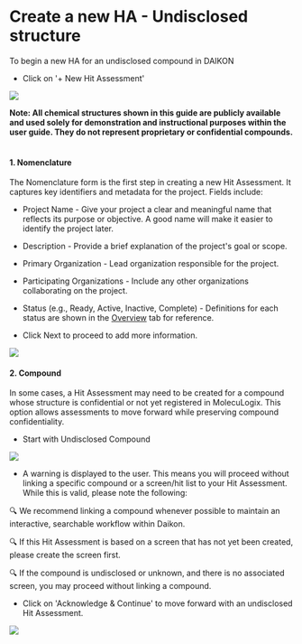# Create a new HA - Undisclosed structure

To begin a new HA for an undisclosed compound in DAIKON

- Click on '+ New Hit Assessment' 

<img src="/daikon/img/UserGuide/HA/NewHA.png" />


<b>Note:
All chemical structures shown in this guide are publicly available and used solely for demonstration and instructional purposes within the user guide.  They do not represent proprietary or confidential compounds.</b>
<br />
<br />

<h4>1. Nomenclature</h4>
The Nomenclature form is the first step in creating a new Hit Assessment. It captures key identifiers and metadata for the project.
Fields include:

- Project Name - Give your project a clear and meaningful name that reflects its purpose or objective. A good name will make it easier to identify the project later.
- Description - Provide a brief explanation of the project's goal or scope.
- Primary Organization - Lead organization responsible for the project.
- Participating Organizations - Include any other organizations collaborating on the project.
- Status (e.g., Ready, Active, Inactive, Complete) - Definitions for each status are shown in the [Overview](ha-module-structure) tab for reference.

- Click Next to proceed to add more information.

<img src="/daikon/img/UserGuide/HA/HANomeclature.png" />

<h4>2. Compound</h4>

In some cases, a Hit Assessment may need to be created for a compound whose structure is confidential or not yet registered in MolecuLogix. This option allows assessments to move forward while preserving compound confidentiality.

- Start with Undisclosed Compound

<img src="/daikon/img/UserGuide/HA/HAUndisclosedCompound.png" />

- A warning is displayed to the user. This means you will proceed without linking a specific compound or a screen/hit list to your Hit Assessment.
While this is valid, please note the following:

🔍 We recommend linking a compound whenever possible to maintain an interactive, searchable workflow within Daikon.

🔍 If this Hit Assessment is based on a screen that has not yet been created, please create the screen first.

🔍 If the compound is undisclosed or unknown, and there is no associated screen, you may proceed without linking a compound.

- Click on 'Acknowledge & Continue' to move forward with an undisclosed Hit Assessment.

<img src="/daikon/img/UserGuide/HA/HAUndisclosedCreate.png" />


<br />
<br />


